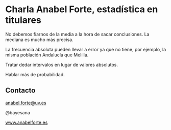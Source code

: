 # Charla Anabel Forte, estadística en titulares

No debemos fiarnos de la media a la hora de sacar conclusiones. La mediana es mucho más precisa.

La frecuencia absoluta pueden llevar a error ya que no tiene, por ejemplo, la misma población Andalucía que Melilla.

Tratar dedar intervalos en lugar de valores absolutos.

Hablar más de probabilidad.

## Contacto

anabel.forte@uv.es

@bayesana

www.anabelforte.es
